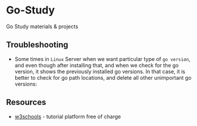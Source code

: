 # Go-Study
Go Study materials &amp; projects

## Troubleshooting

- Some times in `Linux` Server when we want particular type of `go version`, and even though after installing that, and when we check for the go version, it shows the previously installed go versions. In that case, it is better to check for go path locations, and delete all other unimportant go versions:

## Resources

- [w3schools](https://www.w3schools.com/java/default.asp) - tutorial platform free of charge
